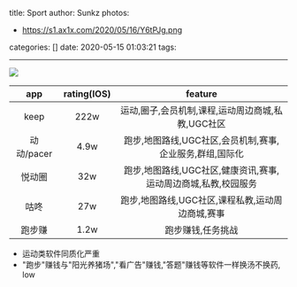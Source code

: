 title: Sport
author: Sunkz
photos:

  - https://s1.ax1x.com/2020/05/16/Y6tPJg.png

categories: []
date: 2020-05-15 01:03:21
tags:

---
![](https://s1.ax1x.com/2020/05/15/YDOWDA.png)

|    app     | rating(IOS) |                           feature                            |
| :--------: | :---------: | :----------------------------------------------------------: |
|    keep    |    222w     |      运动,圈子,会员机制,课程,运动周边商城,私教,UGC社区       |
| 动动/pacer |    4.9w     |   跑步,地图路线,UGC社区,会员机制,赛事,企业服务,群组,国际化   |
|   悦动圈   |     32w     | 跑步,地图路线,UGC社区,健康资讯,赛事,运动周边商城,私教,校园服务 |
|    咕咚    |     27w     |       跑步,地图路线,UGC社区,课程私教,运动周边商城,赛事       |
|   跑步赚   |    1.2w     |                      跑步赚钱,任务挑战                       |

- 运动类软件同质化严重
- "跑步"赚钱与"阳光养猪场","看广告"赚钱,"答题"赚钱等软件一样换汤不换药, low

